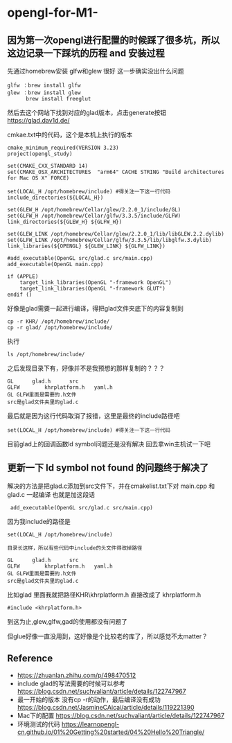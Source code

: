 # opengl-for-M1-

## 因为第一次opengl进行配置的时候踩了很多坑，所以这边记录一下踩坑的历程 and 安装过程


先通过homebrew安装 glfw和glew 很好 这一步确实没出什么问题

```shell
glfw ：brew install glfw
glew ：brew install glew
      brew install freeglut
```

然后去这个网站下找到对应的glad版本，点击generate按钮
https://glad.dav1d.de/

cmkae.txt中的代码，这个是本机上执行的版本
```
cmake_minimum_required(VERSION 3.23)
project(opengl_study)

set(CMAKE_CXX_STANDARD 14)
set(CMAKE_OSX_ARCHITECTURES  "arm64" CACHE STRING "Build architectures for Mac OS X" FORCE)

set(LOCAL_H /opt/homebrew/include) #得关注一下这一行代码 
include_directories(${LOCAL_H})

set(GLEW_H /opt/homebrew/Cellar/glew/2.2.0_1/include/GL)
set(GLFW_H /opt/homebrew/Cellar/glfw/3.3.5/include/GLFW)
link_directories(${GLEW_H} ${GLFW_H})

set(GLEW_LINK /opt/homebrew/Cellar/glew/2.2.0_1/lib/libGLEW.2.2.dylib)
set(GLFW_LINK /opt/homebrew/Cellar/glfw/3.3.5/lib/libglfw.3.dylib)
link_libraries(${OPENGL} ${GLEW_LINK} ${GLFW_LINK})

#add_executable(OpenGL src/glad.c src/main.cpp)
add_executable(OpenGL main.cpp)

if (APPLE)
    target_link_libraries(OpenGL "-framework OpenGL")
    target_link_libraries(OpenGL "-framework GLUT")
endif ()
```
好像是glad需要一起进行编译，得把glad文件夹底下的内容复制到

```
cp -r KHR/ /opt/homebrew/include/
cp -r glad/ /opt/homebrew/include/
```

执行
```
ls /opt/homebrew/include/
```
之后发现目录下有，好像并不是我预想的那样复制的？？？
```
GL		glad.h		src
GLFW		khrplatform.h	yaml.h
GL GLFW里面是需要的.h文件
src是glad文件夹里的glad.c
```

最后就是因为这行代码取消了报错，这里是最终的include路径吧
```
set(LOCAL_H /opt/homebrew/include) #得关注一下这一行代码 
```


目前glad上的回调函数ld symbol问题还是没有解决 回去拿win主机试一下吧


## 更新一下 ld symbol not found 的问题终于解决了
解决的方法是把glad.c添加到src文件下，并在cmakelist.txt下对 main.cpp 和 glad.c 一起编译 也就是加这段话

```
 add_executable(OpenGL src/glad.c src/main.cpp)
```
因为我include的路径是

```
set(LOCAL_H /opt/homebrew/include)

目录长这样，所以有些代码中include的头文件得改掉路径

GL		glad.h		src
GLFW		khrplatform.h	yaml.h
GL GLFW里面是需要的.h文件
src是glad文件夹里的glad.c

```

比如glad 里面我就把路径KHR\khrplatform.h 直接改成了 khrplatform.h
```
#include <khrplatform.h>
```
到这为止,glew,glfw,gad的使用都没有问题了

但glue好像一直没用到，这好像是个比较老的库了，所以感觉不太matter？


## Reference
* https://zhuanlan.zhihu.com/p/498470512
* include glad的写法需要的时候可以参考 https://blog.csdn.net/suchvaliant/article/details/122747967
* 最一开始的版本 没有cp -r的动作，最后编译没有成功 https://blog.csdn.net/JasmineCAicai/article/details/119221390
* Mac下的配置 https://blog.csdn.net/suchvaliant/article/details/122747967 
* 环境测试的代码 https://learnopengl-cn.github.io/01%20Getting%20started/04%20Hello%20Triangle/ 
